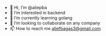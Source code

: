 - 👋 Hi, I’m @aliepba
- 👀 I’m interested in backend 
- 🌱 I’m currently learning golang 
- 💞️ I’m looking to collaborate on any company
- 📫 How to reach me  aliefbagas3@gmail.com

<!---
aliepba/aliepba is a ✨ special ✨ repository because its `README.md` (this file) appears on your GitHub profile.
You can click the Preview link to take a look at your changes.
--->
